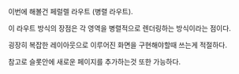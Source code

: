 이번에 해볼건 페럴렐 라우트 (병렬 라우트).

이 라우트 방식의 장점은 각 영역을 병렬적으로 렌더링하는 방식이라는 점이다.

굉장히 복잡한 레이아웃으로 이루어진 화면을 구현해야할때 쓰는게 적절하다.

참고로 슬롯안에 새로운 페이지를 추가하는것 또한 가능하다.